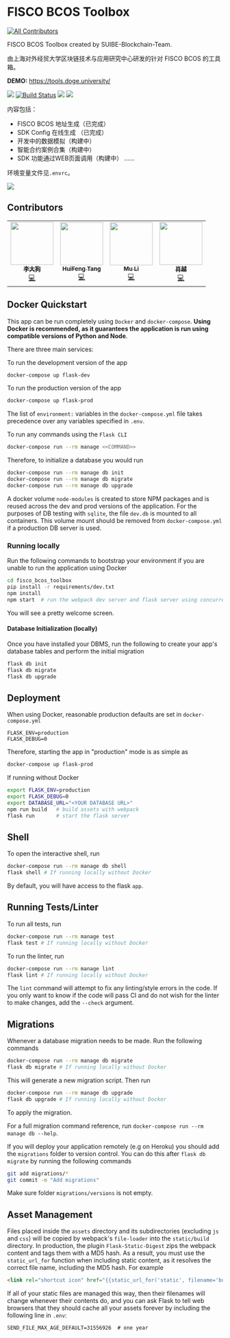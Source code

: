 # FISCO BCOS Toolbox
<!-- ALL-CONTRIBUTORS-BADGE:START - Do not remove or modify this section -->
[![All Contributors](https://img.shields.io/badge/all_contributors-4-orange.svg?style=flat-square)](#contributors-)
<!-- ALL-CONTRIBUTORS-BADGE:END -->
FISCO BCOS Toolbox created by SUIBE-Blockchain-Team.

由上海对外经贸大学区块链技术与应用研究中心研发的针对 FISCO BCOS 的工具箱。

**DEMO:** <https://tools.doge.university/>

![](https://img.shields.io/badge/SUIBE--B-CopyRight-blue)
  [![Build Status](https://travis-ci.com/SUIBE-Blockchain/FISCO_BCOS_Toolbox.svg?branch=master)](https://travis-ci.com/SUIBE-Blockchain/FISCO_BCOS_Toolbox)
  ![](https://img.shields.io/badge/language-python-orange.svg)
  ![](https://img.shields.io/badge/license-MIT-000000.svg)

内容包括：

- FISCO BCOS 地址生成（已完成）
- SDK Config 在线生成 （已完成）
- 开发中的数据模拟（构建中）
- 智能合约案例合集（构建中）
- SDK 功能通过WEB页面调用（构建中）
……

环境变量文件见`.envrc`。

![](https://tva1.sinaimg.cn/large/007S8ZIlly1ge8j964uioj31j10u0470.jpg)

## Contributors

<!-- ALL-CONTRIBUTORS-LIST: START - Do not remove or modify this section -->
<!-- ALL-CONTRIBUTORS-LIST:START - Do not remove or modify this section -->
<!-- prettier-ignore-start -->
<!-- markdownlint-disable -->
<table>
  <tr>
    <td align="center"><a href="https://github.com/leeduckgo"><img src="https://avatars1.githubusercontent.com/u/12784118?v=4" width="100px;" alt=""/><br /><sub><b>李大狗</b></sub></a><br /><a href="https://github.com/SUIBE-Blockchain/FISCO_BCOS_Toolbox/commits?author=leeduckgo" title="Code">💻</a></td>
    <td align="center"><a href="https://blog.csdn.net/qq_19381989"><img src="https://avatars3.githubusercontent.com/u/45918704?v=4" width="100px;" alt=""/><br /><sub><b>HuiFeng Tang</b></sub></a><br /><a href="https://github.com/SUIBE-Blockchain/FISCO_BCOS_Toolbox/commits?author=99Kies" title="Code">💻</a></td>
    <td align="center"><a href="https://github.com/dengcheng6502"><img src="https://avatars0.githubusercontent.com/u/30894162?v=4" width="100px;" alt=""/><br /><sub><b>Mu Li</b></sub></a><br /><a href="https://github.com/SUIBE-Blockchain/FISCO_BCOS_Toolbox/commits?author=dengcheng6502" title="Code">💻</a></td>
    <td align="center"><a href="http://cnmf.net.cn"><img src="https://avatars1.githubusercontent.com/u/42673461?v=4" width="100px;" alt=""/><br /><sub><b>肖越</b></sub></a><br /><a href="https://github.com/SUIBE-Blockchain/FISCO_BCOS_Toolbox/commits?author=xiaoyue2019" title="Code">💻</a></td>
  </tr>
</table>

<!-- markdownlint-enable -->
<!-- prettier-ignore-end -->
<!-- ALL-CONTRIBUTORS-LIST:END -->
<!-- ALL-CONTRIBUTORS-LIST:END -->

## Docker Quickstart

This app can be run completely using `Docker` and `docker-compose`. **Using Docker is recommended, as it guarantees the application is run using compatible versions of Python and Node**.

There are three main services:

To run the development version of the app

```bash
docker-compose up flask-dev
```

To run the production version of the app

```bash
docker-compose up flask-prod
```

The list of `environment:` variables in the `docker-compose.yml` file takes precedence over any variables specified in `.env`.

To run any commands using the `Flask CLI`

```bash
docker-compose run --rm manage <<COMMAND>>
```

Therefore, to initialize a database you would run

```bash
docker-compose run --rm manage db init
docker-compose run --rm manage db migrate
docker-compose run --rm manage db upgrade
```

A docker volume `node-modules` is created to store NPM packages and is reused across the dev and prod versions of the application. For the purposes of DB testing with `sqlite`, the file `dev.db` is mounted to all containers. This volume mount should be removed from `docker-compose.yml` if a production DB server is used.

### Running locally

Run the following commands to bootstrap your environment if you are unable to run the application using Docker

```bash
cd fisco_bcos_toolbox
pip install -r requirements/dev.txt
npm install
npm start  # run the webpack dev server and flask server using concurrently
```

You will see a pretty welcome screen.

#### Database Initialization (locally)

Once you have installed your DBMS, run the following to create your app's
database tables and perform the initial migration

```bash
flask db init
flask db migrate
flask db upgrade
```

## Deployment

When using Docker, reasonable production defaults are set in `docker-compose.yml`

```text
FLASK_ENV=production
FLASK_DEBUG=0
```

Therefore, starting the app in "production" mode is as simple as

```bash
docker-compose up flask-prod
```

If running without Docker

```bash
export FLASK_ENV=production
export FLASK_DEBUG=0
export DATABASE_URL="<YOUR DATABASE URL>"
npm run build   # build assets with webpack
flask run       # start the flask server
```

## Shell

To open the interactive shell, run

```bash
docker-compose run --rm manage db shell
flask shell # If running locally without Docker
```

By default, you will have access to the flask `app`.

## Running Tests/Linter

To run all tests, run

```bash
docker-compose run --rm manage test
flask test # If running locally without Docker
```

To run the linter, run

```bash
docker-compose run --rm manage lint
flask lint # If running locally without Docker
```

The `lint` command will attempt to fix any linting/style errors in the code. If you only want to know if the code will pass CI and do not wish for the linter to make changes, add the `--check` argument.

## Migrations

Whenever a database migration needs to be made. Run the following commands

```bash
docker-compose run --rm manage db migrate
flask db migrate # If running locally without Docker
```

This will generate a new migration script. Then run

```bash
docker-compose run --rm manage db upgrade
flask db upgrade # If running locally without Docker
```

To apply the migration.

For a full migration command reference, run `docker-compose run --rm manage db --help`.

If you will deploy your application remotely (e.g on Heroku) you should add the `migrations` folder to version control.
You can do this after `flask db migrate` by running the following commands

```bash
git add migrations/*
git commit -m "Add migrations"
```

Make sure folder `migrations/versions` is not empty.

## Asset Management

Files placed inside the `assets` directory and its subdirectories
(excluding `js` and `css`) will be copied by webpack's
`file-loader` into the `static/build` directory. In production, the plugin
`Flask-Static-Digest` zips the webpack content and tags them with a MD5 hash.
As a result, you must use the `static_url_for` function when including static content,
as it resolves the correct file name, including the MD5 hash.
For example

```html
<link rel="shortcut icon" href="{{static_url_for('static', filename='build/img/favicon.ico') }}">
```

If all of your static files are managed this way, then their filenames will change whenever their
contents do, and you can ask Flask to tell web browsers that they
should cache all your assets forever by including the following line
in ``.env``:

```text
SEND_FILE_MAX_AGE_DEFAULT=31556926  # one year
```
